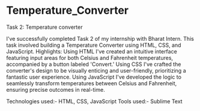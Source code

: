 # Temperature_Converter
Task 2: Temperature converter

I've successfully completed Task 2 of my internship with Bharat Intern. This task involved building a Temperature Converter using HTML, CSS, and JavaScript.
Highlights:
Using HTML I've created an intuitive interface featuring input areas for both Celsius and Fahrenheit temperatures, accompanied by a button labeled 'Convert.'
Using CSS I've crafted the converter's design to be visually enticing and user-friendly, prioritizing a fantastic user experience.
Using JavaScript I've developed the logic to seamlessly transform temperatures between Celsius and Fahrenheit, ensuring precise outcomes in real-time.

Technologies used:- HTML, CSS, JavaScript
Tools used:- Sublime Text
